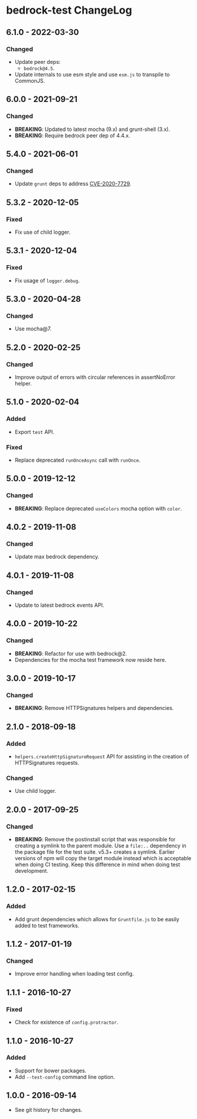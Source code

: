 # bedrock-test ChangeLog

## 6.1.0 - 2022-03-30

### Changed
- Update peer deps:
  - `bedrock@4.5`.
- Update internals to use esm style and use `esm.js` to
  transpile to CommonJS.

## 6.0.0 - 2021-09-21

### Changed
- **BREAKING**: Updated to latest mocha (9.x) and grunt-shell (3.x).
- **BREAKING**: Require bedrock peer dep of 4.4.x.

## 5.4.0 - 2021-06-01

### Changed
- Update `grunt` deps to address [CVE-2020-7729](https://nvd.nist.gov/vuln/detail/CVE-2020-7729).

## 5.3.2 - 2020-12-05

### Fixed
- Fix use of child logger.

## 5.3.1 - 2020-12-04

### Fixed
- Fix usage of `logger.debug`.

## 5.3.0 - 2020-04-28

### Changed
- Use mocha@7.

## 5.2.0 - 2020-02-25

### Changed
- Improve output of errors with circular references in assertNoError helper.

## 5.1.0 - 2020-02-04

### Added
- Export `test` API.

### Fixed
- Replace deprecated `runOnceAsync` call with `runOnce`.

## 5.0.0 - 2019-12-12

### Changed
- **BREAKING**: Replace deprecated `useColors` mocha option with `color`.

## 4.0.2 - 2019-11-08

### Changed
- Update max bedrock dependency.

## 4.0.1 - 2019-11-08

### Changed
- Update to latest bedrock events API.

## 4.0.0 - 2019-10-22

### Changed
- **BREAKING**: Refactor for use with bedrock@2.
- Dependencies for the mocha test framework now reside here.

## 3.0.0 - 2019-10-17

### Changed
- **BREAKING**: Remove HTTPSignatures helpers and dependencies.

## 2.1.0 - 2018-09-18

### Added
- `helpers.createHttpSignatureRequest` API for assisting in the creation of
HTTPSignatures requests.

### Changed
- Use child logger.

## 2.0.0 - 2017-09-25

### Changed
- **BREAKING**: Remove the postinstall script that was responsible for creating
a symlink to the parent module. Use a `file:..` dependency in the package file
for the test suite. v5.3+ creates a symlink. Earlier versions of npm will
copy the target module instead which is acceptable when doing CI testing. Keep
this difference in mind when doing test development.

## 1.2.0 - 2017-02-15

### Added
- Add grunt dependencies which allows for `Gruntfile.js` to be easily added
to test frameworks.

## 1.1.2 - 2017-01-19

### Changed
- Improve error handling when loading test config.

## 1.1.1 - 2016-10-27

### Fixed
- Check for existence of `config.protractor`.

## 1.1.0 - 2016-10-27

### Added
- Support for bower packages.
- Add `--test-config` command line option.

## 1.0.0 - 2016-09-14

- See git history for changes.
